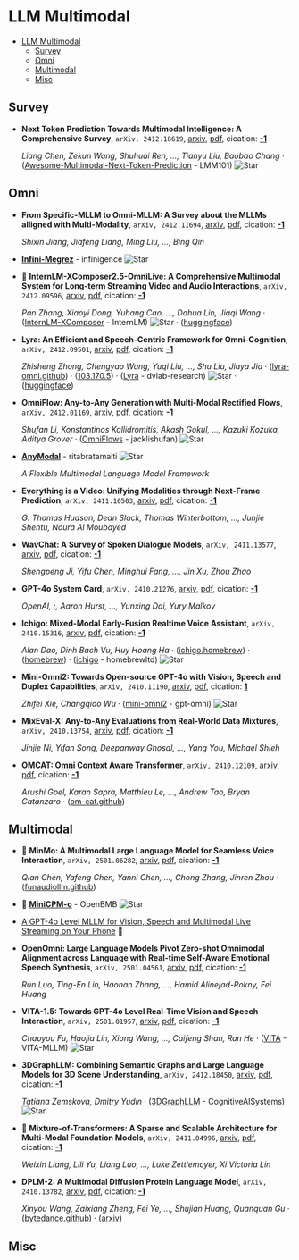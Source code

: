 # LLM Multimodal

- [LLM Multimodal](#llm-multimodal) 
  - [Survey](#survey)
  - [Omni](#omni)
  - [Multimodal](#multimodal)
  - [Misc](#misc)


## Survey

- **Next Token Prediction Towards Multimodal Intelligence: A Comprehensive 
  Survey**, `arXiv, 2412.18619`, [arxiv](http://arxiv.org/abs/2412.18619v2), [pdf](http://arxiv.org/pdf/2412.18619v2.pdf), cication: [**-1**](None) 

	 *Liang Chen, Zekun Wang, Shuhuai Ren, ..., Tianyu Liu, Baobao Chang* · ([Awesome-Multimodal-Next-Token-Prediction](https://github.com/LMM101/Awesome-Multimodal-Next-Token-Prediction) - LMM101) ![Star](https://img.shields.io/github/stars/LMM101/Awesome-Multimodal-Next-Token-Prediction.svg?style=social&label=Star)

## Omni

- **From Specific-MLLM to Omni-MLLM: A Survey about the MLLMs alligned with 
  Multi-Modality**, `arXiv, 2412.11694`, [arxiv](http://arxiv.org/abs/2412.11694v1), [pdf](http://arxiv.org/pdf/2412.11694v1.pdf), cication: [**-1**](None) 

	 *Shixin Jiang, Jiafeng Liang, Ming Liu, ..., Bing Qin*
- [**Infini-Megrez**](https://github.com/infinigence/Infini-Megrez) - infinigence ![Star](https://img.shields.io/github/stars/infinigence/Infini-Megrez.svg?style=social&label=Star) 
- 🌟 **InternLM-XComposer2.5-OmniLive: A Comprehensive Multimodal System for 
  Long-term Streaming Video and Audio Interactions**, `arXiv, 2412.09596`, [arxiv](http://arxiv.org/abs/2412.09596v1), [pdf](http://arxiv.org/pdf/2412.09596v1.pdf), cication: [**-1**](None) 

	 *Pan Zhang, Xiaoyi Dong, Yuhang Cao, ..., Dahua Lin, Jiaqi Wang* · ([InternLM-XComposer](https://github.com/InternLM/InternLM-XComposer/tree/main/InternLM-XComposer-2.5-OmniLive) - InternLM) ![Star](https://img.shields.io/github/stars/InternLM/InternLM-XComposer.svg?style=social&label=Star) · ([huggingface](https://huggingface.co/internlm/internlm-xcomposer2d5-ol-7b))
- **Lyra: An Efficient and Speech-Centric Framework for Omni-Cognition**, `arXiv, 2412.09501`, [arxiv](http://arxiv.org/abs/2412.09501v1), [pdf](http://arxiv.org/pdf/2412.09501v1.pdf), cication: [**-1**](None) 

	 *Zhisheng Zhong, Chengyao Wang, Yuqi Liu, ..., Shu Liu, Jiaya Jia* · ([lyra-omni.github](https://lyra-omni.github.io/)) · ([103.170.5](https://103.170.5.190:17860/)) · ([Lyra](https://github.com/dvlab-research/Lyra) - dvlab-research) ![Star](https://img.shields.io/github/stars/dvlab-research/Lyra.svg?style=social&label=Star) · ([huggingface](https://huggingface.co/collections/zszhong/lyra-model-674ea5bb3b39ff8f15de75fc))
- **OmniFlow: Any-to-Any Generation with Multi-Modal Rectified Flows**, `arXiv, 2412.01169`, [arxiv](http://arxiv.org/abs/2412.01169v1), [pdf](http://arxiv.org/pdf/2412.01169v1.pdf), cication: [**-1**](None) 

	 *Shufan Li, Konstantinos Kallidromitis, Akash Gokul, ..., Kazuki Kozuka, Aditya Grover* · ([OmniFlows](https://github.com/jacklishufan/OmniFlows) - jacklishufan) ![Star](https://img.shields.io/github/stars/jacklishufan/OmniFlows.svg?style=social&label=Star)
- [**AnyModal**](https://github.com/ritabratamaiti/AnyModal) - ritabratamaiti ![Star](https://img.shields.io/github/stars/ritabratamaiti/AnyModal.svg?style=social&label=Star) 

	 *A Flexible Multimodal Language Model Framework*
- **Everything is a Video: Unifying Modalities through Next-Frame Prediction**, `arXiv, 2411.10503`, [arxiv](http://arxiv.org/abs/2411.10503v1), [pdf](http://arxiv.org/pdf/2411.10503v1.pdf), cication: [**-1**](None) 

	 *G. Thomas Hudson, Dean Slack, Thomas Winterbottom, ..., Junjie Shentu, Noura Al Moubayed*
- **WavChat: A Survey of Spoken Dialogue Models**, `arXiv, 2411.13577`, [arxiv](http://arxiv.org/abs/2411.13577v1), [pdf](http://arxiv.org/pdf/2411.13577v1.pdf), cication: [**-1**](None) 

	 *Shengpeng Ji, Yifu Chen, Minghui Fang, ..., Jin Xu, Zhou Zhao*
- **GPT-4o System Card**, `arXiv, 2410.21276`, [arxiv](http://arxiv.org/abs/2410.21276v1), [pdf](http://arxiv.org/pdf/2410.21276v1.pdf), cication: [**-1**](None) 

	 *OpenAI, :, Aaron Hurst, ..., Yunxing Dai, Yury Malkov*
- **Ichigo: Mixed-Modal Early-Fusion Realtime Voice Assistant**, `arXiv, 2410.15316`, [arxiv](http://arxiv.org/abs/2410.15316v1), [pdf](http://arxiv.org/pdf/2410.15316v1.pdf), cication: [**-1**](None) 

	 *Alan Dao, Dinh Bach Vu, Huy Hoang Ha* · ([ichigo.homebrew](https://ichigo.homebrew.ltd/)) · ([homebrew](https://homebrew.ltd/)) · ([ichigo](https://github.com/homebrewltd/ichigo) - homebrewltd) ![Star](https://img.shields.io/github/stars/homebrewltd/ichigo.svg?style=social&label=Star)
- **Mini-Omni2: Towards Open-source GPT-4o with Vision, Speech and Duplex 
  Capabilities**, `arXiv, 2410.11190`, [arxiv](http://arxiv.org/abs/2410.11190v2), [pdf](http://arxiv.org/pdf/2410.11190v2.pdf), cication: [**1**](https://scholar.google.com/scholar?cites=14534896134025731094&as_sdt=2005&sciodt=0,5&hl=en&oe=ASCII)

	 *Zhifei Xie, Changqiao Wu* · ([mini-omni2](https://github.com/gpt-omni/mini-omni2) - gpt-omni) ![Star](https://img.shields.io/github/stars/gpt-omni/mini-omni2.svg?style=social&label=Star)
- **MixEval-X: Any-to-Any Evaluations from Real-World Data Mixtures**, `arXiv, 2410.13754`, [arxiv](http://arxiv.org/abs/2410.13754v2), [pdf](http://arxiv.org/pdf/2410.13754v2.pdf), cication: [**-1**](None) 

	 *Jinjie Ni, Yifan Song, Deepanway Ghosal, ..., Yang You, Michael Shieh*
- **OMCAT: Omni Context Aware Transformer**, `arXiv, 2410.12109`, [arxiv](http://arxiv.org/abs/2410.12109v1), [pdf](http://arxiv.org/pdf/2410.12109v1.pdf), cication: [**-1**](None) 

	 *Arushi Goel, Karan Sapra, Matthieu Le, ..., Andrew Tao, Bryan Catanzaro* · ([om-cat.github](https://om-cat.github.io/))

## Multimodal

- 🌟 **MinMo: A Multimodal Large Language Model for Seamless Voice Interaction**, `arXiv, 2501.06282`, [arxiv](http://arxiv.org/abs/2501.06282v1), [pdf](http://arxiv.org/pdf/2501.06282v1.pdf), cication: [**-1**](None) 

	 *Qian Chen, Yafeng Chen, Yanni Chen, ..., Chong Zhang, Jinren Zhou* · ([funaudiollm.github](https://funaudiollm.github.io/minmo/))
- 🌟 [**MiniCPM-o**](https://github.com/OpenBMB/MiniCPM-o) - OpenBMB ![Star](https://img.shields.io/github/stars/OpenBMB/MiniCPM-o.svg?style=social&label=Star)
- [A GPT-4o Level MLLM for Vision, Speech and Multimodal Live Streaming on Your Phone](https://huggingface.co/openbmb/MiniCPM-o-2_6)  🤗
- **OpenOmni: Large Language Models Pivot Zero-shot Omnimodal Alignment 
  across Language with Real-time Self-Aware Emotional Speech Synthesis**, `arXiv, 2501.04561`, [arxiv](http://arxiv.org/abs/2501.04561v2), [pdf](http://arxiv.org/pdf/2501.04561v2.pdf), cication: [**-1**](None) 

	 *Run Luo, Ting-En Lin, Haonan Zhang, ..., Hamid Alinejad-Rokny, Fei Huang*
- **VITA-1.5: Towards GPT-4o Level Real-Time Vision and Speech Interaction**, `arXiv, 2501.01957`, [arxiv](http://arxiv.org/abs/2501.01957v1), [pdf](http://arxiv.org/pdf/2501.01957v1.pdf), cication: [**-1**](None) 

	 *Chaoyou Fu, Haojia Lin, Xiong Wang, ..., Caifeng Shan, Ran He* · ([VITA](https://github.com/VITA-MLLM/VITA) - VITA-MLLM) ![Star](https://img.shields.io/github/stars/VITA-MLLM/VITA.svg?style=social&label=Star)
- **3DGraphLLM: Combining Semantic Graphs and Large Language Models for 3D 
  Scene Understanding**, `arXiv, 2412.18450`, [arxiv](http://arxiv.org/abs/2412.18450v1), [pdf](http://arxiv.org/pdf/2412.18450v1.pdf), cication: [**-1**](None) 

	 *Tatiana Zemskova, Dmitry Yudin* · ([3DGraphLLM](https://github.com/CognitiveAISystems/3DGraphLLM) - CognitiveAISystems) ![Star](https://img.shields.io/github/stars/CognitiveAISystems/3DGraphLLM.svg?style=social&label=Star)
- 🌟 **Mixture-of-Transformers: A Sparse and Scalable Architecture for 
  Multi-Modal Foundation Models**, `arXiv, 2411.04996`, [arxiv](http://arxiv.org/abs/2411.04996v1), [pdf](http://arxiv.org/pdf/2411.04996v1.pdf), cication: [**-1**](None) 

	 *Weixin Liang, Lili Yu, Liang Luo, ..., Luke Zettlemoyer, Xi Victoria Lin*
- **DPLM-2: A Multimodal Diffusion Protein Language Model**, `arXiv, 2410.13782`, [arxiv](http://arxiv.org/abs/2410.13782v1), [pdf](http://arxiv.org/pdf/2410.13782v1.pdf), cication: [**-1**](None) 

	 *Xinyou Wang, Zaixiang Zheng, Fei Ye, ..., Shujian Huang, Quanquan Gu* · ([bytedance.github](https://bytedance.github.io/dplm/dplm-2)) · ([arxiv](https://arxiv.org/abs/2410.13782))

## Misc